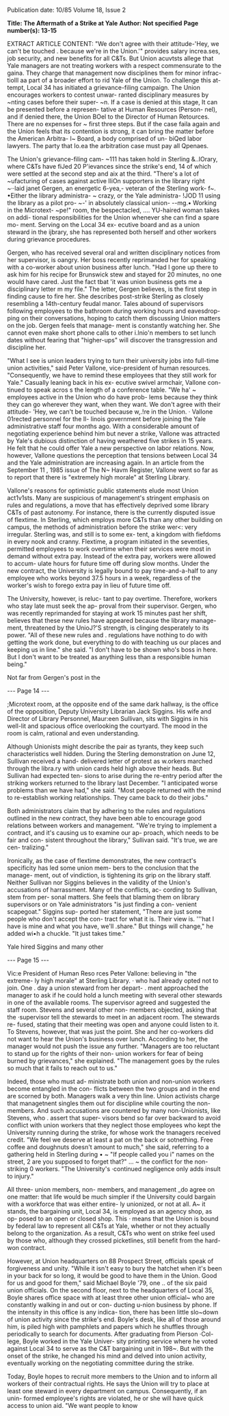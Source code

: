 Publication date: 10/85
Volume 18, Issue 2

**Title: The Aftermath of a Strike at Yale**
**Author: Not specified**
**Page number(s): 13-15**

EXTRACT ARTICLE CONTENT:
"We don't agree with 
their attitude-'Hey, 
we can't be touched 
. 
because we're in the 
Union.'" 
provides salary increa.ses, job security, 
and new benefits for all C&Ts. But 
Union acuvtsts allege that Yale 
managers are not treating workers 
with a respect commensurate to the 
gaina. They charge that management 
now disciplines them for minor infrac-
tiolll aa part of a broader effort to rid 
Yale of the Union. To challenge this at-
tempt, 
Local 34 has 
initiated a 
grievance-filing campaign. The Union 
encourages workers to contest unwar-
ranted disciplinary measures by 
~nting cases before their super-
~n. If a case is denied at this stage, 
It can be presented before a represen-
tative at Human Resources (Person-
nel), and if denied there, the Union 
BOel 
to the Director of Human 
Retources. There are no expenses for 
~ 
first three steps. But if the case 
faila again and the Union feels that its 
contention is strong, it can bring the 
matter before the American Arbitra-
l~ Board, a body comprised of un-
biQed labor lawyers. The party that 
Io.ea the arbitration case must pay all 
Qpenaes. 

The Union's grievance-filing cam-
~111 has taken hold in Sterling 
&..IOrary, where C&Ts have fiJed 20 
P'ievances since the strike's end, 14 of 
which were settled at the second step 
and aix at the third. "There's a lot of 
~ufacturing of cases against active 
IliOn supporters in the library right 
~··laid janet Gergen, an energetic 
6-yea,- veteran of the Sterling work-
f~. •Either the library administra-
~ crazy, or the Yale administra-
!JOD 11 using the library as a pilot pro-
~-' in absolutely classical union-
--mg.• Working in the Microtext-
~pe!" room, the bespectacled, 
.... YU-haired woman takes on addi-
tional responsibilities for the Union 
whenever she can find a spare mo-
ment. Serving on the Local 34 ex-
ecutive board and as a union steward 
in the ijbrary, she has represented both 
herself and other workers during 
grievance procedures. 

Gergen, who has received several 
oral and written disciplinary notices 
from her supervisor, is oangry. Her 
boss recently reprimanded her for 
speaking with a 
co-worker about 
union business after lunch. "Had I 
gone up there to ask him for his recipe 
for Brunswick stew and stayed for 20 
minutes, no one would have cared. 
Just the fact tbat 'it was union business 
gets me a disciplinary letter m my file." 
The letter, Gergen believes, is the first 
step in finding cause to fire her. She 
describes post-strike Sterling as closely 
resembling 
a 
14th-century feudal 
manor. Tales abound of supervisors 
following employees to the bathroom 
during working hours and eavesdrop-
ping on their conversations, hoping to 
catch them discussing Union matters 
on the job. Gergen feels that manage-
ment is constantly watching her. She 
cannot even make short phone calls to 
other i.lnio'n members to set lunch 
dates without fearing that "higher-ups" 
will discover the transgression and 
discipline her. 

"What I see is union leaders trying to 
turn their university jobs into full-time 
union activities," said Peter Vallone, 
vice-president of human resources. 
"Consequently, we have to remind 
these employees that they still work for 
Yale." Casually leaning back in his ex-
ecutive swivel armchair, Vallone con-
tinued to speak acros s the length of a 
conference table. "We ha' ~ employees 
active in the Union who do have prob-
lems because they think they can go 
wherever they want, when they want. 
We don't agree with their attitude-
'Hey, we can't be touched because 
w,.!re in the Union. · 
Vallone 01rected personnel for the Il-
linois government before joining the 
Yale administrative staff four months 
ago. With a considerable amount of 
negotiating experience behind him but 
never a strike, Vallone was attracted 
by Yale's dubious distinction of having 
weathered five strikes in 15 years. He 
felt that he could offer Yale a new 
perspective on labor relations. Now, 
however, 
Vallone questions the 
perception 
that tensions 
between 
Local 34 and the Yale administration 
are increasing again. In an article from 
the September 11 , 1985 issue of The 
N~ Havm Register, Vallone went so far 
as to report that there is "extremely 
high morale" at Sterling Library. 

Vallone's reasons for optimistic 
public statements elude most Union 
act1v1sts. 
Many are suspicious of 
management's stringent emphasis on 
rules and regulations, a move that has 
effectively deprived 
some library 
C&Ts of past autonomy. For instance, 
there is the currently disputed issue of 
flextime. In Sterling, which employs 
more C&Ts than any other building on 
campus, the methods of administration 
before the strike wer<: very irregular. 
Sterling was, and still is to some ex-
tent, a kingdom with fiefdoms in every 
nook and cranny. Flextime, a program 
initiated in the seventies, permitted 
employees to work overtime when 
their services were most in demand 
without extra pay. Instead of the extra 
pay, workers were allowed to accum-
ulate hours for future time off during 
slow months. Under the new contract, 
the University is legally bound to pay 
time-and-a-half to any employee who 
works beyond 37.5 hours in a week, 
regardless of the worker's wish to 
forego extra pay in lieu of future time 
off. 

The University, however, is reluc-
tant to pay overtime. Therefore, 
workers who stay late must seek the ap-
proval from their supervisor. Gergen, 
who was recently reprimanded for 
staying at work 15 minutes past her 
shift, believes that these new rules have 
appeared because the library manage-
ment, 
threatened by 
the UnioJ?'S 
strength, is clinging desperately to its 
power. "All of these new rules and . 
regulations have nothing to do with 
getting the work done, but everything 
to do with teaching us our places and 
keeping us in line." she said. "I don't 
have to be shown who's boss in here. 
But I don't want to be treated as 
anything less 
than a 
responsible 
human being." 

Not far from Gergen's post in the


--- Page 14 ---

;Microtext room, at the opposite end of 
the same dark hallway, is the office of 
the opposition, Deputy University 
Librarian Jack Siggins. His wife and 
Director of Library Personnel, 
Maur:een Sullivan, sits with Siggins in 
his 
well-lit and spacious 
office 
overlooking the courtyard. The mood 
in the room is calm, rational and even 
understanding. 

Although Unionists 
might describe the pair as tyrants, they 
keep such characteristics well hidden. 
During the Sterling demonstration on 
June 12, Sullivan received a hand-
delivered letter of protest as w.orkers 
marched through the libra.ry with 
union cards held high above their 
heads. But Sullivan had expected ten-
sions to arise during the re-entry 
period 
after the striking workers 
returned to the library last December. 
"I anticipated worse problems than we 
have had," she said. "Most people 
returned with the mind to re-establish 
working relationships. They came 
back to do their jobs." 

Both administrators claim that by 
adhering to the rules and regulations 
outlined in the new contract, they have 
been able to encourage good relations 
between workers and management. 
"We're trying to implement a contract, 
and it's causing us to examine our ap-
proach, which needs to be fair and con-
sistent throughout the library," 
Sullivan said. "It's true, we are cen-
tralizing." 

Ironically, as the case of flextime 
demonstrates, 
the new contract's 
specificity has led some union mem-
bers to the conclusion that the manage-
ment, out of vindiction, is tightening 
its grip on the library staff. Neither 
Sullivan nor Siggins believes in the 
validity of the Union's accusations of 
harrassment. Many of the conflicts, ac-
cording to Sullivan, stem from per-
sonal matters. She feels that blaming 
them on library supervisors or on Yale 
administrators "is just finding a con-
venient 
scapegoat." 
Siggins sup-
ported her statement, "There are just 
some people who don't accept the con-
tract for what it is. Their view is. '\'\'hat 
I have is mine and what you have, we'll 
.share." But things will change," he 
added wi•h a chuckle. "It just takes 
time." 

Yale hired Siggins and many other


--- Page 15 ---

Vic:e President of Human Reso rces 
Peter Vallone: believing in "the extreme-
ly high morale" at Sterling Library. 
· who had already opted not to join. One 
. day a union steward from her depart-
. ment approached the manager to ask if 
he could hold a lunch meeting with 
several other stewards in one of the 
available 
rooms. 
The supervisor 
agreed and suggested the staff room. 
Stevens 
and several other non-
members objected, asking that the 
·supervisor tell the stewards to meet in 
an adjacent room. The stewards re-
fused, stating that their meeting was 
open and anyone could listen to it. To 
Stevens, however, that was just the 
point. She and her co-workers did not 
want to hear the Union's business over 
lunch. According to her, the manager 
would not push the issue any further. 
"Managers are too reluctant to stand 
up for the rights of their non- union 
workers for fear of being burned by 
grievances," she 
explained. "The 
management goes by the rules so much 
that it fails to reach out to us." 

Indeed, 
those 
who 
must ad-
ministrate both union and non-union 
workers become entangled in the con-
flicts between the two groups and in 
the end are scorned by both. Managers 
walk a very thin line. Union activists 
charge that managetnent singles them 
out for discipline while courting the 
non-members. And such accusations 
are countered by many non-Unionists, 
like Stevens, who . assert that super-
visors bend so far over backward to 
avoid conflict with union workers that 
they neglect those employees who kept 
the University running during the 
strike, for whose work the tnanagers 
received credit. "We feel we deserve at 
least a pat on the back or sotnething. 
Free coffee and doughnuts doesn't 
amount to much," she said, referring 
to a gathering held in Sterling during 
• 
~ "If people called you 
i" names on the street, 
2 are you supposed to 
forget that?" 
... 
~ the 
conflict 
for 
the non-striking 
0 workers. "The University's ·continued 
negligence only adds insult to injury." 

All three- union members, non-
members, and management 
_do agree 
on one matter: that life would be much 
simpler if the University could bargain 
with a workforce that was either entire-
ly unionized, or not at all. A~ it stands, 
the bargaining unit, Local 34, is 
employed as an agency shop, as op-
posed to an open or closed shop. This 
· means that the Union is bound by 
federal law to represent all C&Ts at 
Yale, whether or not they actually 
belong to the organization. As a result, 
C&Ts who went on strike feel used by 
those who, although they crossed 
picketlines, still benefit from the hard-
won contract. 

However, at Union headquarters 
on 88 Prospect Street, officials speak of 
forgiveness and unity. "While it isn't 
easy to bury the hatchet when it's been 
in your back for so long, it would be 
good to have them in the Union. Good 
for us and good for them," said 
Michael Boyle '79, 
one 
.. of 
the 
six paid union officials. On the second 
floor, next to the headquarters of Local 
35, Boyle shares office space with at 
least three other union official~ who are 
constantly walking in and out or con-
ducting u-nion business by phone. If 
the intensity in this office is any indica-
tion, there has been little slo~down of 
union activity since the strike's end. 
Boyle's desk, like all of those around 
him, is piled high with pamphlets and 
papers which he shuffles through 
periodically to search for documents. 
After graduating from Pierson ·Col-
lege, Boyle worked in the Yale Univer-
sity printing service where he voted 
against Local 34 to serve as the C&T 
bargaining unit in 198~. 
But 
with 
the onset of the strike, he changed his 
mind and delved into union activity, 
eventually working on the negotiating 
committee during the strike. 

Today, Boyle hopes to recruit more 
members to the Union and to inform 
all workers of their contractual rights. 
He says the Union will try to place at 
least one steward in every department 
on campus. Consequently, if an unin-
formed employee's rights are violated, 
he or she will have quick access to 
union aid. "We want people to know